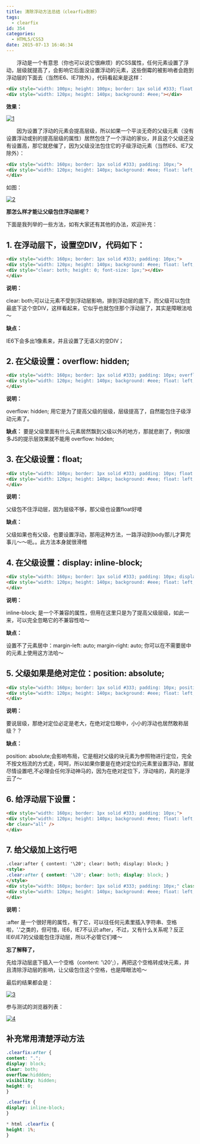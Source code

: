 ```yaml
---
title: 清除浮动方法总结（clearfix剖析）
tags:
  - clearfix
id: 354
categories:
  - HTML5/CSS3
date: 2015-07-13 16:46:34
---
```


&emsp;&emsp;浮动是一个有意思（你也可以说它很麻烦）的CSS属性，任何元素设置了浮动，层级就提高了，会影响它后面没设置浮动的元素，这些倒霉的被影响者会跑到浮动层的下面去（当然IE6、IE7除外），代码看起来是这样：
```html
<div style="width: 100px; height: 100px; border: 1px solid #333; float: left;"></div>
<div style="width: 120px; height: 140px; background: #eee;"></div>
```
**效果：**

[![1](http://www.npm8.com/wp-content/uploads/2015/07/18.jpg)](http://www.npm8.com/wp-content/uploads/2015/07/18.jpg)

&emsp;&emsp;因为设置了浮动的元素会提高层级，所以如果一个平淡无奇的父级元素（没有设置浮动或别的提高层级的属性）居然包住了一个浮动的家伙，并且这个父级还没有设置高，那它就悲催了，因为父级没法包住它的子级浮动元素（当然IE6、IE7又除外）：
```html
<div style="width: 160px; border: 1px solid #333; padding: 10px;">
<div style="width: 120px; height: 140px; background: #eee; float: left;"></div>
</div>
```
如图：

[![2](http://www.npm8.com/wp-content/uploads/2015/07/22.jpg)](http://www.npm8.com/wp-content/uploads/2015/07/22.jpg)

**那怎么样才能让父级包住浮动层呢？**

下面是我列举的一些方法，如有大家还有其他的办法，欢迎补充：

## **1\. 在浮动层下，设置空DIV，代码如下：**
```html
<div style="width: 160px; border: 1px solid #333; padding: 10px;">
<div style="width: 120px; height: 140px; background: #eee; float: left;"></div>
<div style="clear: both; height: 0; font-size: 1px;"></div>
</div>
```

**说明：**

clear: both;可以让元素不受到浮动层影响，排到浮动层的底下，而父级可以包住最底下这个空DIV，这样看起来，它似乎也就包住那个浮动层了，其实是障眼法哈～

**缺点：**

IE6下会多出1像素来，并且设置了无语义的空DIV；

## **2\. 在父级设置：overflow: hidden;**

```html
<div style="width: 160px; border: 1px solid #333; padding: 10px; overflow: hidden;">
<div style="width: 120px; height: 140px; background: #eee; float: left;"></div>
</div>
```

**说明：**

overflow: hidden; 用它是为了提高父级的层级，层级提高了，自然能包住子级浮动元素了。

**缺点：**
要是父级里面有什么元素居然飘到父级以外的地方，那就悲剧了，例如很多JS的提示层效果就不能用 overflow: hidden;

## **3\. 在父级设置：float;**

```html
<div style="width: 160px; border: 1px solid #333; padding: 10px; float: left;">
<div style="width: 120px; height: 140px; background: #eee; float: left;"></div>
</div>
```

**说明：**

父级包不住浮动层，因为层级不够，那父级也设置float好喽

**缺点：**

父级如果也有父级，也要设置浮动，那用这种方法，一路浮动到body那儿才算完事儿～～呃。。此方法本身就很滑稽

## **4\. 在父级设置：display: inline-block;**

```html
<div style="width: 160px; border: 1px solid #333; padding: 10px; display: inline-block;">
<div style="width: 120px; height: 140px; background: #eee; float: left;"></div>
</div>
```

**说明：**

inline-block; 是一个不兼容的属性，但用在这里只是为了提高父级层级，如此一来，可以完全忽略它的不兼容性哈～

**缺点：**

设置不了元素居中：margin-left: auto; margin-right: auto; 你可以在不需要居中的元素上使用这方法哈～


## **5\. 父级如果是绝对定位：position: absolute;**

```html
<div style="width: 160px; border: 1px solid #333; padding: 10px; position: absolute;">
<div style="width: 120px; height: 140px; background: #eee; float: left;"></div>
</div>
```

**说明：**

要说层级，那绝对定位必定是老大，在绝对定位眼中，小小的浮动也居然敢称层级？？

**缺点：**

position: absolute;会影响布局，它是相对父级的块元素为参照物进行定位，完全不按文档流的方式走，呵呵，所以如果你要是在绝对定位的元素里设置浮动，那就尽情设置吧,不必理会任何浮动神马的，因为在绝对定位下，浮动啥的，真的是浮云了～

## **6\. 给浮动层下设置：<br clear="all" />**

```html
<div style="width: 160px; border: 1px solid #333; padding: 10px;">
<div style="width: 120px; height: 140px; background: #eee; float: left;"></div>
<br clear="all" />
</div>
```

## **7\. 给父级加上这行吧**

```html
.clear:after { content: '\20'; clear: both; display: block; }
<style>
.clear:after { content: '\20'; clear: both; display: block; }
</style>
<div style="width: 160px; border: 1px solid #333; padding: 10px;" class="clear">
<div style="width: 120px; height: 140px; background: #eee; float: left;"></div>
</div>
```

**说明：**

:after 是一个很好用的属性，有了它，可以往任何元素里插入字符串、空格啦，'.'之类的，但可惜，IE6，IE7不认识:after，不过，又有什么关系呢？反正IE6\IE7的父级能包住浮动层，所以不必管它们喽～

**忘了解释了，**

先给浮动层底下插入一个空格（content: '\20';），再把这个空格转成块元素，并且清除浮动层的影响，让父级包住这个空格，也是障眼法哈～

最后的结果都会是：

[![3](http://www.npm8.com/wp-content/uploads/2015/07/32.jpg)](http://www.npm8.com/wp-content/uploads/2015/07/32.jpg)

参与测试的浏览器列表：

[![4](http://www.npm8.com/wp-content/uploads/2015/07/41.jpg)](http://www.npm8.com/wp-content/uploads/2015/07/41.jpg)

## **补充常用清楚浮动方法**
```css
.clearfix:after {
content: ".";
display: block;
clear: both;
overflow:hiddden;
visibility: hidden;
height: 0;
}

.clearfix {
display: inline-block;
}

* html .clearfix {
height: 1%;
}
```